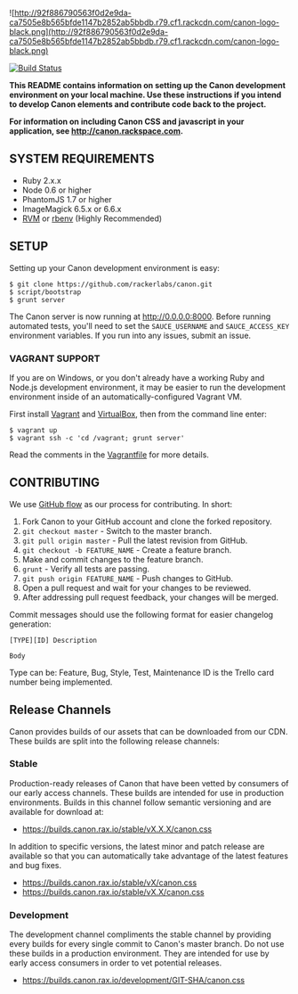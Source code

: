 ![http://92f886790563f0d2e9da-ca7505e8b565bfde1147b2852ab5bbdb.r79.cf1.rackcdn.com/canon-logo-black.png](http://92f886790563f0d2e9da-ca7505e8b565bfde1147b2852ab5bbdb.r79.cf1.rackcdn.com/canon-logo-black.png)

[![Build Status](https://travis-ci.org/rackerlabs/canon.png?branch=master)](https://travis-ci.org/rackerlabs/canon)

**This README contains information on setting up the Canon development environment
on your local machine.  Use these instructions if you intend to develop Canon
elements and contribute code back to the project.**

**For information on including Canon CSS and javascript in your application, see http://canon.rackspace.com.**

## SYSTEM REQUIREMENTS

- Ruby 2.x.x
- Node 0.6 or higher
- PhantomJS 1.7 or higher
- ImageMagick 6.5.x or 6.6.x
- [RVM](https://rvm.io) or [rbenv](https://github.com/sstephenson/rbenv) (Highly Recommended)

## SETUP

Setting up your Canon development environment is easy:

    $ git clone https://github.com/rackerlabs/canon.git
    $ script/bootstrap
    $ grunt server

The Canon server is now running at http://0.0.0.0:8000. Before running automated
tests, you'll need to set the `SAUCE_USERNAME` and `SAUCE_ACCESS_KEY` environment
variables. If you run into any issues, submit an issue.

### VAGRANT SUPPORT

If you are on Windows, or you don't already have a working Ruby and Node.js
development environment, it may be easier to run the development environment
inside of an automatically-configured Vagrant VM.

First install [Vagrant](https://www.vagrantup.com/downloads.html) and
[VirtualBox](https://www.virtualbox.org/wiki/Downloads), then from the command
line enter:

    $ vagrant up
    $ vagrant ssh -c 'cd /vagrant; grunt server'

Read the comments in the [Vagrantfile](Vagrantfile) for more details.

## CONTRIBUTING

We use [GitHub flow](http://scottchacon.com/2011/08/31/github-flow.html) as our
process for contributing. In short:

1. Fork Canon to your GitHub account and clone the forked repository.
2. `git checkout master` - Switch to the master branch.
3. `git pull origin master` - Pull the latest revision from GitHub.
4. `git checkout -b FEATURE_NAME` - Create a feature branch.
5. Make and commit changes to the feature branch.
6. `grunt` - Verify all tests are passing.
7. `git push origin FEATURE_NAME` - Push changes to GitHub.
8. Open a pull request and wait for your changes to be reviewed.
9. After addressing pull request feedback, your changes will be merged.

Commit messages should use the following format for easier changelog generation:

```
[TYPE][ID] Description

Body
```

Type can be: Feature, Bug, Style, Test, Maintenance
ID is the Trello card number being implemented.

## Release Channels

Canon provides builds of our assets that can be downloaded from our CDN. These
builds are split into the following release channels:

### Stable

Production-ready releases of Canon that have been vetted by consumers of our
early access channels. These builds are intended for use in production
environments. Builds in this channel follow semantic versioning and are available
for download at:

* https://builds.canon.rax.io/stable/vX.X.X/canon.css

In addition to specific versions, the latest minor and patch release are
available so that you can automatically take advantage of the latest features
and bug fixes.

* https://builds.canon.rax.io/stable/vX/canon.css
* https://builds.canon.rax.io/stable/vX.X/canon.css

### Development

The development channel compliments the stable channel by providing every builds
for every single commit to Canon's master branch. Do not use these builds in a
production environment. They are intended for use by early access consumers in
order to vet potential releases.

* https://builds.canon.rax.io/development/GIT-SHA/canon.css
